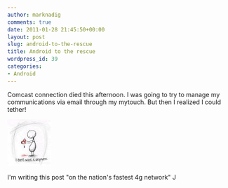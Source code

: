 ```yaml
---
author: marknadig
comments: true
date: 2011-01-28 21:45:50+00:00
layout: post
slug: android-to-the-rescue
title: Android to the rescue
wordpress_id: 39
categories:
- Android
---
```


Comcast connection died this afternoon. I was going to try to manage my communications via email through my mytouch. But then I realized I could tether!


![](/images/broken_image.jpg)
	

I'm writing this post "on the nation's fastest 4g network" J
